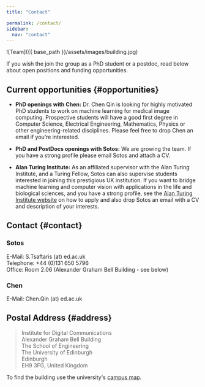 ```yaml
---
title: "Contact"

permalink: /contact/
sidebar:
  nav: "contact"
---
```

![Team]({{ base_path }}/assets/images/building.jpg)

If you wish the join the group as a PhD student or a postdoc, read below about
open positions and funding opportunities.

## Current opportunities {#opportunities}

* **PhD openings with Chen:** Dr. Chen Qin is looking for highly motivated PhD
  students to work on machine learning for medical image computing. Prospective
  students will have a good first degree in Computer Science, Electrical
  Engineering, Mathematics, Physics or other engineering-related disciplines.
  Please feel free to drop Chen an email if you’re interested.

* **PhD and PostDocs openings with Sotos:** We are growing the team. If you have
  a strong profile please email Sotos and attach a CV.

* **Alan Turing Institute:** As an affiliated supervisor with the Alan Turing
  Institute, and a Turing Fellow, Sotos can also supervise
  students interested in joining this prestigious UK institution. If you want to
  bridge machine learning and computer vision with applications in the life and
  biological sciences, and you have a strong profile, see the
  [Alan Turing Institute website](https://turing.ac.uk) on how to apply and also
  drop Sotos an email with a CV and description of your interests.
  
## Contact {#contact}
### Sotos

E-Mail: S.Tsaftaris (at) ed.ac.uk  
Telephone: +44 (0)131 650 5796  
Office: Room 2.06 (Alexander Graham Bell Building - see below)

### Chen

E-Mail: Chen.Qin (at) ed.ac.uk

## Postal Address {#address}

> Institute for Digital Communications  
> Alexander Graham Bell Building  
> The School of Engineering  
> The University of Edinburgh  
> Edinburgh  
> EH9 3FG, United Kingdom

To find the building use the university's
[campus map](https://www.ed.ac.uk/maps/maps?building=alexander-graham-bell-building).
